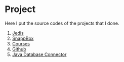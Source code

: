 # Project

Here I put the source codes of the projects
that I done.

<ol>
	<li>
		<a href="./01. Jedis">Jedis</a>
	</li>
	<li>
		<a href="./02. SnappBox">SnappBox</a>
	</li>
	<li>
		<a href="./03. Courses">Courses</a>
	</li>
	<li>
		<a href="./04. GitHub Database">Github</a>
	</li>
	<li>
		<a href="https://github.com/amirhnajafiz/JDBNote">Java Database Connector</a>
	</li>
</ol>
